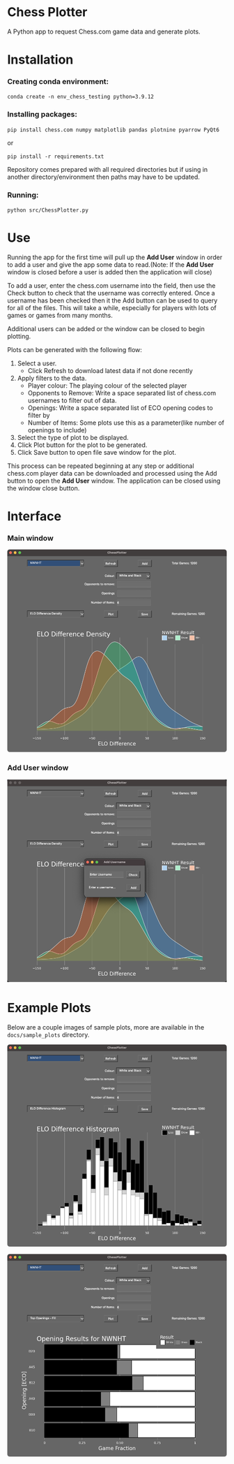 # Chess Plotter
A Python app to request Chess.com game data and generate plots.

# Installation
### Creating conda environment:
```
conda create -n env_chess_testing python=3.9.12
```

### Installing packages:
```
pip install chess.com numpy matplotlib pandas plotnine pyarrow PyQt6 
```
or 
```
pip install -r requirements.txt
```

Repository comes prepared with all required directories but if using in another directory/environment then paths may have to be updated.

### Running:
```
python src/ChessPlotter.py
```

# Use
Running the app for the first time will pull up the __Add User__ window in order to add a user and give the app some data to read.(Note: If the __Add User__ window is closed before a user is added then the application will close)

To add a user, enter the chess.com username into the field, then use the Check button to check that the username was correctly entered.  Once a username has been checked then it the Add button can be used to query for all of the files.  This will take a while, especially for players with lots of games or games from many months.

Additional users can be added or the window can be closed to begin plotting.

Plots can be generated with the following flow:
1. Select a user.
	- Click Refresh to download latest data if not done recently
2. Apply filters to the data.
	- Player colour: The playing colour of the selected player
	- Opponents to Remove: Write a space separated list of chess.com usernames to filter out of data.
	- Openings: Write a space separated list of ECO opening codes to filter by
	- Number of Items: Some plots use this as a parameter(like number of openings to include)
3. Select the type of plot to be displayed.
4. Click Plot button for the plot to be generated.
5. Click Save button to open file save window for the plot.

This process can be repeated beginning at any step or additional chess.com player data can be downloaded and processed using the Add button to open the __Add User__ window.  The application can be closed using the window close button.

# Interface
### Main window
![Interface](docs/sample_plots/elo_difference_density.png)

### Add User window
![Add User Window](docs/sample_plots/add_user_view.png)

# Example Plots
Below are a couple images of sample plots, more are available in the `docs/sample_plots` directory.

![ELO Difference Histogram](docs/sample_plots/elo_difference_histogram.png)

![Top Openings](docs/sample_plots/top_openings_fill.png)

